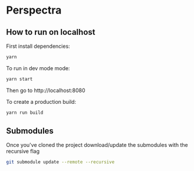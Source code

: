# Perspectra

## How to run on localhost

First install dependencies:

```sh
yarn
```

To run in dev mode mode:

```sh
yarn start
```

Then go to http://localhost:8080

To create a production build:

```sh
yarn run build
```

## Submodules

Once you've cloned the project download/update the submodules with the recursive flag

```sh
git submodule update --remote --recursive
```
